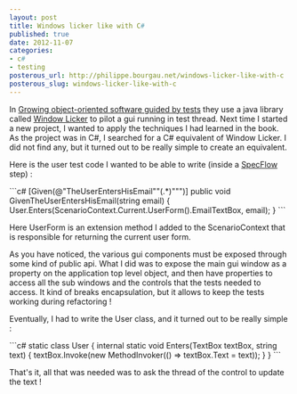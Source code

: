```yaml
---
layout: post
title: Windows licker like with C#
published: true
date: 2012-11-07
categories:
- c#
- testing
posterous_url: http://philippe.bourgau.net/windows-licker-like-with-c
posterous_slug: windows-licker-like-with-c
---
```

<p>In <a href="http://www.growing-object-oriented-software.com/">Growing object-oriented software guided by tests</a>&nbsp;they use a java library called <a href="http://code.google.com/p/windowlicker/">Window Licker</a>&nbsp;to pilot a gui running in&nbsp;test thread. Next time I started a new project, I&nbsp;wanted to apply the techniques I had learned in the book. As the project was in C#, I searched for a C# equivalent of Window Licker. I did not find any, but it turned out to be really simple to create an equivalent.</p>
<p>Here is the user test code I wanted to be able to write (inside a <a href="http://www.specflow.org">SpecFlow</a> step) :</p>
<p>
```c#
[Given(@"TheUserEntersHisEmail""(.*)""")]
public void GivenTheUserEntersHisEmail(string email)
{
  User.Enters(ScenarioContext.Current.UserForm().EmailTextBox, email);
}
```
</p>
<p>Here UserForm is an extension method I added to the ScenarioContext that is responsible for returning the current user form.</p>
<p>As you have noticed, the various gui components must be&nbsp;exposed through some kind of public api. What I did was to expose the main gui window as a property on the application top level object, and then have properties to access all the sub windows and the controls that the tests needed to access. It kind of breaks encapsulation, but it allows to keep the tests working during refactoring !</p>
<p>Eventually, I had to write the User class, and it turned out to be really simple :</p>
<p>
```c#
static class User
{
  internal static void Enters(TextBox textBox, string text)
  {
    textBox.Invoke(new MethodInvoker(() => textBox.Text = text));
  }
}
```
</p>
<p>That's it, all that was needed was to ask the thread of the control to update the text !</p>

